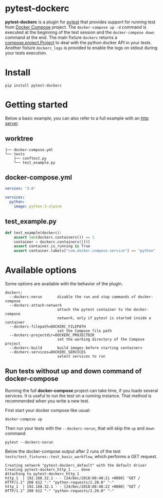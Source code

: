 # pytest-dockerc

**pytest-dockerc** is a plugin for [pytest](https://docs.pytest.org/en/latest/) that provides support
for running test from [Docker Compose](https://github.com/docker/compose#docker-compose) project.
The `docker-compose up -d` command is executed at the beginning of the
test session and the `docker-compose down` command at the end. The main fixture `dockerc`
returns a [compose.project.Project](https://github.com/docker/compose/blob/master/compose/project.py)
to deal with the python docker API in your tests. Another fixture `dockerc_logs` is provided to enable
the logs on stdout during your tests execution.

# Install

```
pip install pytest-dockerc
```

# Getting started

Below a basic example, you can also refer to a full example with an [http server](tests/tests_fixtures.py).

## worktree

```
├── docker-compose.yml
└── tests
    ├── conftest.py
    └── test_example.py
```

## docker-compose.yml

```yaml
version: "3.6"

services:
  python:
    image: python:3-alpine
```

## test_example.py

```python
def test_example(dockerc):
    assert len(dockerc.containers()) == 1
    container = dockerc.containers()[0]
    assert container.is_running is True
    assert container.labels["com.docker.compose.service"] == "python"
```

# Available options

Some options are available with the behavior of the plugin.

```
dockerc:
  --dockerc-norun       disable the run and stop commands of docker-compose
  --dockerc-attach-network
                        attach the pytest container to the docker-compose
                        network, only if pytest is started inside a container
  --dockerc-filepath=DOCKERC_FILEPATH
                        set the Compose file path
  --dockerc-projectdir=DOCKERC_PROJECTDIR
                        set the working directory of the Compose project
  --dockerc-build       build images before starting containers
  --dockerc-services=DOCKERC_SERVICES
                        select services to run
```

## Run tests without up and down command of  **docker-compose**

Running the full **docker-compose** project can take time, if you loads several services. It is
useful to run the test on a running instance. That method is recommended when you write a new
test.

First start your docker compose like usual:
```
docker-compose up
```

Then run your tests with the `--dockerc-norun`, that will skip the `up` and `down` command:
```
pytest --dockerc-norun
```

Below the docker-compose output after 2 runs of the test `tests/test_fixtures::test_basic_workflow`,
which performs a GET request.
```
Creating network "pytest-dockerc_default" with the default driver
Creating pytest-dockerc_http_1 ... done
Attaching to pytest-dockerc_http_1
http_1  | 192.168.32.1 - - [24/Dec/2018:08:48:21 +0000] "GET / HTTP/1.1" 200 612 "-" "python-requests/2.20.0" "-"
http_1  | 192.168.32.1 - - [24/Dec/2018:08:48:22 +0000] "GET / HTTP/1.1" 200 612 "-" "python-requests/2.20.0" "-"

```
